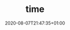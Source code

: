 ---
title: time
description: Work with time & timestamps, local & UTC datetime and formatting.
date: 2020-08-07T21:47:35+01:00
lastmod: 2020-08-07T21:47:35+01:00
seo_article_headline: Work with date & time in a task-runner automation pipeline.
seo_description: Get & format timestamps during pipeline processing, for local wall-time and UTC.
seo_is_carousel: true
---